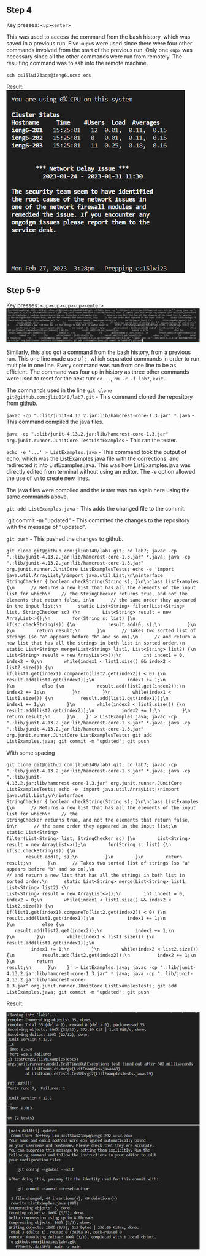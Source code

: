 ## Step 4
Key presses: `<up><enter>`

This was used to access the command from the bash history, which was saved in a previous run. Five `<up>`s were used since there were four other commands involved from the start of the previous run. Only one `<up>` was necessary since all the other commands were run from remotely. The resulting command was to ssh into the remote machine.

`ssh cs15lwi23aqa@ieng6.ucsd.edu`

Result:
![ssh](https://github.com/jliu0140/cse15l-lab-reports/blob/main/report4/ssh.PNG?raw=true)

## Step 5-9
Key presses: `<up><up><up><up><enter>`
![cmd](https://github.com/jliu0140/cse15l-lab-reports/blob/main/report4/command.PNG?raw=true)

Similarly, this also got a command from the bash history, from a previous run. This one line made use of `;`, which separated commands in order to run multiple in one line. Every command was run from one line to be as efficient. The command was four up in history as three other commands were used to reset for the next run: `cd ..`, `rm -r -f lab7`, `exit`.

The commands used in the line
`git clone git@github.com:jliu0140/lab7.git` - This command cloned the repository from github.

`javac -cp ".:lib/junit-4.13.2.jar:lib/hamcrest-core-1.3.jar" *.java` - This command compiled the java files.

`java -cp ".:lib/junit-4.13.2.jar:lib/hamcrest-core-1.3.jar" org.junit.runner.JUnitCore TestListExamples` - This ran the tester.

`echo -e '...' > ListExamples.java` - This command took the output of echo, which was the ListExamples.java file with the corrections, and redirected it into ListExamples.java. This was how ListExamples.java was directly edited from terminal without using an editor. The `-e` option allowed the use of `\n` to create new lines.

The java files were compiled and the tester was ran again here using the same commands above.

`git add ListExamples.java` - This adds the changed file to the commit.

`git commit -m "updated" - This commited the changes to the repository with the message of "updated".

`git push` - This pushed the changes to github.
```
git clone git@github.com:jliu0140/lab7.git; cd lab7; javac -cp ".:lib/junit-4.13.2.jar:lib/hamcrest-core-1.3.jar" *.java; java -cp ".:lib/junit-4.13.2.jar:lib/hamcrest-core-1.3.jar" org.junit.runner.JUnitCore ListExamplesTests; echo -e 'import java.util.ArrayList;\nimport java.util.List;\n\ninterface StringChecker { boolean checkString(String s); }\n\nclass ListExamples {\n      // Returns a new list that has all the elements of the input list for which\n    // the StringChecker returns true, and not the elements that return false, in\n      // the same order they appeared in the input list;\n      static List<String> filter(List<String> list, StringChecker sc) {\n        List<String> result = new ArrayList<>();\n        for(String s: list) {\n          if(sc.checkString(s)) {\n            result.add(0, s);\n          }\n        }\n        return result;\n      }\n      // Takes two sorted list of strings (so "a" appears before "b" and so on),\n      // and return a new list that has all the strings in both list in sorted order.\n      static List<String> merge(List<String> list1, List<String> list2) {\n        List<String> result = new ArrayList<>();\n        int index1 = 0, index2 = 0;\n        while(index1 < list1.size() && index2 < list2.size()) {\n          if(list1.get(index1).compareTo(list2.get(index2)) < 0) {\n            result.add(list1.get(index1));\n            index1 += 1;\n          }\n          else {\n            result.add(list2.get(index2));\n            index2 += 1;\n          }\n        }\n        while(index1 < list1.size()) {\n          result.add(list1.get(index1));\n          index1 += 1;\n        }\n        while(index2 < list2.size()) {\n          result.add(list2.get(index2));\n          index2 += 1;\n        }\n        return result;\n      }\n    }' > ListExamples.java; javac -cp ".:lib/junit-4.13.2.jar:lib/hamcrest-core-1.3.jar" *.java; java -cp ".:lib/junit-4.13.2.jar:lib/hamcrest-core-1.3.jar" org.junit.runner.JUnitCore ListExamplesTests; git add ListExamples.java; git commit -m "updated"; git push
```
With some spacing
```
git clone git@github.com:jliu0140/lab7.git; cd lab7; javac -cp ".:lib/junit-4.13.2.jar:lib/hamcrest-core-1.3.jar" *.java; java -cp ".:lib/junit-
4.13.2.jar:lib/hamcrest-core-1.3.jar" org.junit.runner.JUnitCore ListExamplesTests; echo -e 'import java.util.ArrayList;\nimport java.util.List;\n\ninterface 
StringChecker { boolean checkString(String s); }\n\nclass ListExamples {\n      // Returns a new list that has all the elements of the input list for which\n    // the 
StringChecker returns true, and not the elements that return false, in\n      // the same order they appeared in the input list;\n      static List<String> 
filter(List<String> list, StringChecker sc) {\n        List<String> result = new ArrayList<>();\n        for(String s: list) {\n          if(sc.checkString(s)) {\n     
       result.add(0, s);\n          }\n        }\n        return result;\n      }\n      // Takes two sorted list of strings (so "a" appears before "b" and so on),\n      
// and return a new list that has all the strings in both list in sorted order.\n      static List<String> merge(List<String> list1, List<String> list2) {\n        
List<String> result = new ArrayList<>();\n        int index1 = 0, index2 = 0;\n        while(index1 < list1.size() && index2 < list2.size()) {\n          
if(list1.get(index1).compareTo(list2.get(index2)) < 0) {\n            result.add(list1.get(index1));\n            index1 += 1;\n          }\n          else {\n          
   result.add(list2.get(index2));\n            index2 += 1;\n          }\n        }\n        while(index1 < list1.size()) {\n          result.add(list1.get(index1));\n          
         index1 += 1;\n        }\n        while(index2 < list2.size()) {\n          result.add(list2.get(index2));\n          index2 += 1;\n        }\n        return 
result;\n      }\n    }' > ListExamples.java; javac -cp ".:lib/junit-4.13.2.jar:lib/hamcrest-core-1.3.jar" *.java; java -cp ".:lib/junit-4.13.2.jar:lib/hamcrest-core-
1.3.jar" org.junit.runner.JUnitCore ListExamplesTests; git add ListExamples.java; git commit -m "updated"; git push
```

Result: 

![part1](https://github.com/jliu0140/cse15l-lab-reports/blob/main/report4/result%20part%201.PNG?raw=true)
![part2](https://github.com/jliu0140/cse15l-lab-reports/blob/main/report4/result%20part%202.PNG?raw=true)

